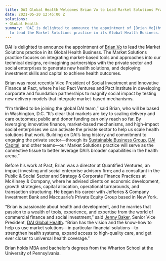 ```yaml
---
title: DAI Global Health Welcomes Brian Vo to Lead Market Solutions Practice
date: 2021-05-20 12:45:00 Z
solutions:
- Global Health
summary: 'DAI is delighted to announce the appointment of [Brian Vo](https://www.dai.com/who-we-are/our-team/brian-vo)
  to lead the Market Solutions practice in its Global Health Business. '
---
```


DAI is delighted to announce the appointment of [Brian Vo](https://www.dai.com/who-we-are/our-team/brian-vo) to lead the Market Solutions practice in its Global Health Business. The Market Solutions practice focuses on integrating market-based tools and approaches into our technical designs, re-imagining partnerships with the private sector and social enterprises to generate new health solutions, and deploying investment skills and capital to achieve health outcomes.

Brian was most recently Vice President of Social Investment and Innovative Finance at Pact, where he led Pact Ventures and Pact Institute in developing corporate and foundation partnerships to magnify social impact by testing new delivery models that integrate market-based mechanisms. 

“I’m thrilled to be joining the global DAI team,” said Brian, who will be based in Washington, D.C. “It’s clear that markets are key to scaling delivery and care outcomes; public and donor funding can only reach so far. By leveraging innovative finance, market-based mechanisms, and high-impact social enterprises we can activate the private sector to help us scale health solutions that work. Building on DAI’s long history and commitment to engaging the private sector—through its [Sustainable Business Group](https://www.dai.com/our-work/solutions/sustainable-business), [DAI Capital](https://www.dai.com/our-work/solutions/dai-capital), and other teams—our Market Solutions practice will serve as the connective tissue to better leverage DAI’s broader capabilities in the health arena.”

Before his work at Pact, Brian was a director at Quantified Ventures, an impact investing and social enterprise advisory firm; and a consultant in the Public & Social Sector and Strategy & Corporate Finance Practices at McKinsey & Company, where he advised clients on economic development, growth strategies, capital allocation, operational turnarounds, and transaction structuring. He began his career with Jefferies & Company Investment Bank and Macquarie’s Private Equity Group based in New York.

“Brian is passionate about health and development, and he marries that passion to a wealth of tools, experience, and expertise from the world of commercial finance and social investment,” said [Jenny Baker](https://www.dai.com/who-we-are/our-team/jenny-baker), Senior Vice President, [DAI Global Health](https://www.dai.com/our-work/solutions/global-health). “Brian has the vision and the know-how to help us use market solutions—in particular financial solutions—to strengthen health systems, expand access to high-quality care, and get ever closer to universal health coverage.”

Brian holds MBA and bachelor’s degrees from the Wharton School at the University of Pennsylvania.